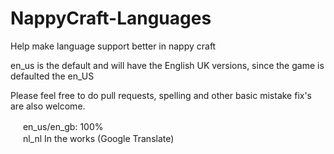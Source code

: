 # NappyCraft-Languages
Help make language support better in nappy craft

en_us is the default and will have the English UK versions, since the game is defaulted the en_US

Please feel free to do pull requests, spelling and other basic mistake fix's are also welcome.


<img src="https://github.githubassets.com/images/icons/emoji/unicode/1f3f4-e0067-e0062-e0065-e006e-e0067-e007f.png?v8" width="16px"></img> en_us/en_gb: 100%
<br>
<img src="https://github.githubassets.com/images/icons/emoji/unicode/1f1f3-1f1f1.png?v8" width="16px"></img> nl_nl In the works (Google Translate)
